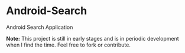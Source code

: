 # Android-Search
Android Search Application

**Note:** This project is still in early stages and is in periodic development when I find the time. Feel free to fork or contribute.
